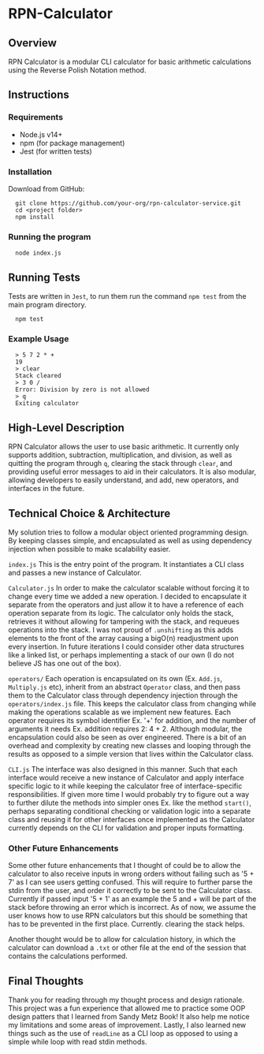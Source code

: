 # RPN-Calculator

## Overview
RPN Calculator is a modular CLI calculator for basic arithmetic calculations using the Reverse Polish Notation method. 


## Instructions

### Requirements
- Node.js v14+
- npm (for package management)
- Jest (for written tests)

### Installation
Download from GitHub:
```
  git clone https://github.com/your-org/rpn-calculator-service.git
  cd <project folder>
  npm install
```

### Running the program
```
  node index.js
```

## Running Tests
Tests are written in `Jest`, to run them run the command `npm test` from the main program directory.
```
  npm test
```

### Example Usage
```
  > 5 7 2 * +
  19
  > clear
  Stack cleared
  > 3 0 /
  Error: Division by zero is not allowed
  > q
  Exiting calculator
```

## High-Level Description
RPN Calculator allows the user to use basic arithmetic. It currently only supports addition, subtraction, multiplication, and division, as well as quitting the program through `q`, clearing the stack through `clear`, and providing useful error messages to aid in their calculators. It is also modular, allowing developers to easily understand, and add, new operators, and interfaces in the future.

## Technical Choice & Architecture 
My solution tries to follow a modular object oriented programming design. By keeping classes simple, and encapsulated as well as using dependency injection when possible to make scalability easier. 

`index.js`
This is the entry point of the program. It instantiates a CLI class and passes a new instance of Calculator.

`Calculator.js`
In order to make the calculator scalable without forcing it to change every time we added a new operation. I decided to encapsulate it separate from the operators and just allow it to have a reference of each operation separate from its logic. The calculator only holds the stack, retrieves it without allowing for tampering with the stack, and requeues operations into the stack.
I was not proud of `.unshifting` as this adds elements to the front of the array causing a bigO(n) readjustment upon every insertion. In future iterations I 
could consider other data structures like a linked list, or perhaps implementing a stack of our own (I do not believe JS has one out of the box). 

`operators/`
Each operation is encapsulated on its own (Ex. `Add.js`, `Multiply.js` etc), inherit from an abstract `Operator` class, and then pass them to the Calculator class through dependency injection through the `operators/index.js` file. This keeps the calculator class from changing while making the operations scalable as we implement new features. Each operator requires its symbol identifier Ex. '+' for addition, and the number of arguments it needs Ex. addition requires 2: 4 + 2.
Although modular, the encapsulation could also be seen as over engineered. There is a bit of an overhead and complexity by creating new classes and looping through the results as opposed to a simple version that lives within the Calculator class.

`CLI.js`
The interface was also designed in this manner. Such that each interface would receive a new instance of Calculator and apply interface specific logic to it while keeping the calculator free of interface-specific responsibilities. If given more time I would probably try to figure out a way to further dilute the methods into simpler ones Ex. like the method `start()`, perhaps separating conditional checking or validation logic into a separate class and reusing it for other interfaces once implemented as the Calculator currently depends on the CLI for validation and proper inputs formatting.

### Other Future Enhancements
Some other future enhancements that I thought of could be to allow the calculator to also receive inputs in wrong orders without failing such as '5 + 7' as I can see users getting confused. This will require to further parse the stdin from the user, and order it correctly to be sent to the Calculator class. Currently if passed input '5 + 1' as an example the 5 and + will be part of the stack before throwing an error which is incorrect. As of now, we assume the user knows how to use RPN calculators but this should be something that has to be prevented in the first place. Currently. clearing the stack helps.

Another thought would be to allow for calculation history, in which the calculator can download a `.txt` or other file at the end of the session that contains the calculations performed.

## Final Thoughts
Thank you for reading through my thought process and design rationale. This project was a fun experience that allowed me to practice some OOP design patters that I learned from Sandy Metz Book! It also help me notice my limitations and some areas of improvement. Lastly, I also learned new things such as the use of  `readLine` as a CLI loop as opposed to using a simple while loop with read stdin methods.  